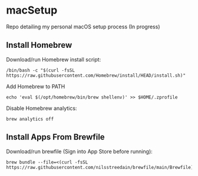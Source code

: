 # macSetup
Repo detailing my personal macOS setup process (In progress)

## Install Homebrew
Download/run Homebrew install script:
```
/bin/bash -c "$(curl -fsSL https://raw.githubusercontent.com/Homebrew/install/HEAD/install.sh)"
```

Add Homebrew to PATH
```
echo 'eval $(/opt/homebrew/bin/brew shellenv)' >> $HOME/.zprofile
```

Disable Homebrew analytics:
```
brew analytics off
```

## Install Apps From Brewfile
Download/run brewfile (Sign into App Store before running):
```
brew bundle --file=<(curl -fsSL https://raw.githubusercontent.com/nilsstreedain/brewfile/main/Brewfile) 
```
